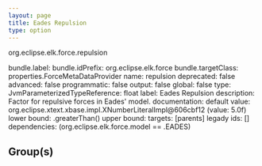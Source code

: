 ```yaml
---
layout: page
title: Eades Repulsion
type: option
---
```

org.eclipse.elk.force.repulsion

bundle.label: 
bundle.idPrefix: org.eclipse.elk.force
bundle.targetClass: properties.ForceMetaDataProvider
name: repulsion
deprecated: false
advanced: false
programmatic: false
output: false
global: false
type: JvmParameterizedTypeReference: float
label: Eades Repulsion
description: Factor for repulsive forces in Eades' model.
documentation: 
default value: org.eclipse.xtext.xbase.impl.XNumberLiteralImpl@606cbf12 (value: 5.0f)
lower bound: <XFeatureCallImplCustom>.greaterThan(<XNumberLiteralImpl>)
upper bound: 
targets: [parents]
legady ids: []
dependencies: (org.eclipse.elk.force.model == <XFeatureCallImplCustom>.EADES)

## Group(s)


